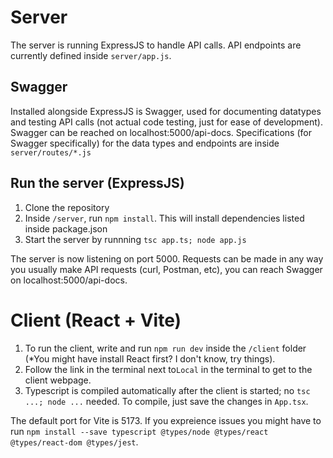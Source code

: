 <h1>Server</h1>
The server is running ExpressJS to handle API calls. API endpoints are currently defined inside <code>server/app.js</code>.
<h2>Swagger</h2>
Installed alongside ExpressJS is Swagger, used for documenting datatypes and testing API calls (not actual code testing, just for ease of development). Swagger can be reached on localhost:5000/api-docs.
Specifications (for Swagger specifically) for the data types and endpoints are inside <code>server/routes/*.js</code>

<h2>Run the server (ExpressJS)</h2>
<ol>
  <li>Clone the repository</li>
  <li>Inside <code>/server</code>, run <code>npm install</code>. This will install dependencies listed inside package.json</li>
  <li>Start the server by runnning <code>tsc app.ts; node app.js</code></li>
</ol>
The server is now listening on port 5000. Requests can be made in any way you usually make API requests (curl, Postman, etc), you can reach Swagger on localhost:5000/api-docs.

<h1>Client (React + Vite)</h1>
<ol>
  <li>To run the client, write and run <code>npm run dev</code> inside the <code>/client</code> folder (*You might have install React first? I don't know, try things).</li>
  <li>Follow the link in the terminal next to<code>Local</code> in the terminal to get to the client webpage. </li>
  <li>Typescript is compiled automatically after the client is started; no <code>tsc ...; node ...</code> needed. To compile, just save the changes in <code>App.tsx</code>. </li>
</ol>
The default port for Vite is 5173. If you expreience issues you might have to run <code>npm install --save typescript @types/node @types/react @types/react-dom @types/jest</code>.